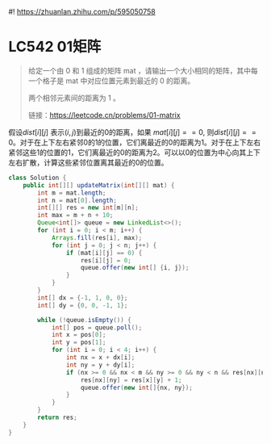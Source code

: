 #! https://zhuanlan.zhihu.com/p/595050758
# LC542 01矩阵

> 给定一个由 0 和 1 组成的矩阵 mat ，请输出一个大小相同的矩阵，其中每一个格子是 mat 中对应位置元素到最近的 0 的距离。
>
> 两个相邻元素间的距离为 1 。
>
> 链接：https://leetcode.cn/problems/01-matrix

假设$dist[i][j]$ 表示$(i, j)$到最近的0的距离，如果
$mat[i][j] == 0$, 则$dist[i][j] == 0$。对于在上下左右紧邻0的1的位置，它们离最近的0的距离为1。对于在上下左右紧邻这些1的位置的1，它们离最近的0的距离为2。可以以0的位置为中心向其上下左右扩散，计算这些紧邻位置离其最近的0的位置。


```java
class Solution {
    public int[][] updateMatrix(int[][] mat) {
        int m = mat.length;
        int n = mat[0].length;
        int[][] res = new int[m][n];
        int max = m + n + 10;
        Queue<int[]> queue = new LinkedList<>();
        for (int i = 0; i < m; i++) {
            Arrays.fill(res[i], max);
            for (int j = 0; j < n; j++) {
                if (mat[i][j] == 0) {
                    res[i][j] = 0;
                    queue.offer(new int[] {i, j});
                }
            }
        }
        int[] dx = {-1, 1, 0, 0};
        int[] dy = {0, 0, -1, 1};

        while (!queue.isEmpty()) {
            int[] pos = queue.poll();
            int x = pos[0];
            int y = pos[1];
            for (int i = 0; i < 4; i++) {
                int nx = x + dx[i];
                int ny = y + dy[i];
                if (nx >= 0 && nx < m && ny >= 0 && ny < n && res[nx][ny] == max) {
                    res[nx][ny] = res[x][y] + 1;
                    queue.offer(new int[]{nx, ny});
                }
            }
        }
        return res;
    }
}
```
